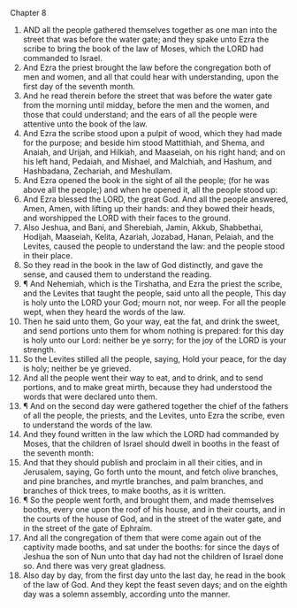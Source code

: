 

Chapter 8

1. AND all the people gathered themselves together as one man into the street that was before the water gate; and they spake unto Ezra the scribe to bring the book of the law of Moses, which the LORD had commanded to Israel.
2. And Ezra the priest brought the law before the congregation both of men and women, and all that could hear with understanding, upon the first day of the seventh month.
3. And he read therein before the street that was before the water gate from the morning until midday, before the men and the women, and those that could understand; and the ears of all the people were attentive unto the book of the law.
4. And Ezra the scribe stood upon a pulpit of wood, which they had made for the purpose; and beside him stood Mattithiah, and Shema, and Anaiah, and Urijah, and Hilkiah, and Maaseiah, on his right hand; and on his left hand, Pedaiah, and Mishael, and Malchiah, and Hashum, and Hashbadana, Zechariah, and Meshullam.
5. And Ezra opened the book in the sight of all the people; (for he was above all the people;) and when he opened it, all the people stood up:
6. And Ezra blessed the LORD, the great God.  And all the people answered, Amen, Amen, with lifting up their hands: and they bowed their heads, and worshipped the LORD with their faces to the ground.
7. Also Jeshua, and Bani, and Sherebiah, Jamin, Akkub, Shabbethai, Hodijah, Maaseiah, Kelita, Azariah, Jozabad, Hanan, Pelaiah, and the Levites, caused the people to understand the law: and the people stood in their place.
8. So they read in the book in the law of God distinctly, and gave the sense, and caused them to understand the reading.
9. ¶ And Nehemiah, which is the Tirshatha, and Ezra the priest the scribe, and the Levites that taught the people, said unto all the people, This day is holy unto the LORD your God; mourn not, nor weep.  For all the people wept, when they heard the words of the law.
10. Then he said unto them, Go your way, eat the fat, and drink the sweet, and send portions unto them for whom nothing is prepared: for this day is holy unto our Lord: neither be ye sorry; for the joy of the LORD is your strength.
11. So the Levites stilled all the people, saying, Hold your peace, for the day is holy; neither be ye grieved.
12. And all the people went their way to eat, and to drink, and to send portions, and to make great mirth, because they had understood the words that were declared unto them.
13. ¶ And on the second day were gathered together the chief of the fathers of all the people, the priests, and the Levites, unto Ezra the scribe, even to understand the words of the law.
14. And they found written in the law which the LORD had commanded by Moses, that the children of Israel should dwell in booths in the feast of the seventh month:
15. And that they should publish and proclaim in all their cities, and in Jerusalem, saying, Go forth unto the mount, and fetch olive branches, and pine branches, and myrtle branches, and palm branches, and branches of thick trees, to make booths, as it is written.
16. ¶ So the people went forth, and brought them, and made themselves booths, every one upon the roof of his house, and in their courts, and in the courts of the house of God, and in the street of the water gate, and in the street of the gate of Ephraim.
17. And all the congregation of them that were come again out of the captivity made booths, and sat under the booths: for since the days of Jeshua the son of Nun unto that day had not the children of Israel done so.  And there was very great gladness.
18. Also day by day, from the first day unto the last day, he read in the book of the law of God.  And they kept the feast seven days; and on the eighth day was a solemn assembly, according unto the manner.

